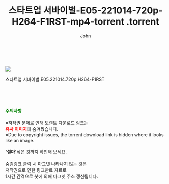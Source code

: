 ﻿---
layout: post
title:  "                   스타트업 서바이벌-E05-221014-720p-H264-F1RST-mp4-torrent                .torrent"
author: John
categories: [ TV ]
tags: [  ]
image: https://torrentrj58.com/uploadfile/full/3326ade2fd5690f1a5dc335d6fdb9e9afb529fac.jpg 
description: "                   스타트업 서바이벌-E05-221014-720p-H264-F1RST-mp4-torrent                 torrent 정보 공유"
toc: true
toc_sticky: true
---

<br>
<p><img src="https://torrentrj58.com/uploadfile/full/3326ade2fd5690f1a5dc335d6fdb9e9afb529fac.jpg"/></p>
 스타트업 서바이벌.E05.221014.720p.H264-F1RST  
    
<br><br><br>
<p data-ke-size="size16"><b><span style="color: green;">주의사항</span></b><br /><br />※저작권 문제로 인해 토렌트 다운로드 링크는<br /><b><span style="color: red;">유사 이미지</span></b>에 숨겨뒀습니다.<br />※Due to copyright issues, the torrent download link is hidden where it looks like an image.<br /><br /><b>'설마'</b>싶은 것까지 확인해 보세요.<br /><br />숨김링크 클릭 시 마그넷 나타나지 않는 것은<br />저작권으로 인한 링크만료 자료로<br />1시간 간격으로 봇에 의해 마그넷 주소 갱신됩니다.</p>
